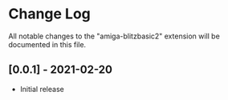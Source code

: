 # Change Log

All notable changes to the "amiga-blitzbasic2" extension will be documented in this file.

## [0.0.1] - 2021-02-20
- Initial release